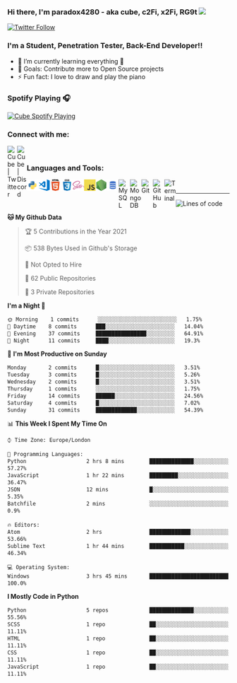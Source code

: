 ### Hi there, I'm paradox4280 - aka cube, c2Fi, x2Fi, RG9t <img src="https://media.giphy.com/media/VgCDAzcKvsR6OM0uWg/giphy.gif" width="50">

[![Twitter Follow](https://img.shields.io/twitter/follow/paradox4280?color=1DA1F2&logo=twitter&style=for-the-badge)](https://twitter.com/@paradox4280)

### I'm a Student, Penetration Tester, Back-End Developer!!

- 🌱 I’m currently learning everything 🤣
- 🥅 Goals: Contribute more to Open Source projects
- ⚡ Fun fact: I love to draw and play the piano

### Spotify Playing 🎧

[<img src="https://now-player-paradox.vercel.app/api/spotify" alt="Cube Spotify Playing" width="350"/>](https://open.spotify.com/user/55acja3wsloayaw0l7m56doyu)

### Connect with me:

[<img align="left" alt="Cube | Twitter" width="22px" src="https://www.dignitydreams.com/wp-content/uploads/2017/08/twitter-icon-basic-round-social-iconset-s-icons-0.png" />][twitter]
[<img align="left" alt="Cube | Discord" width="22px" src="https://image.winudf.com/v2/image1/Y29tLmRpc2NvcmRfaWNvbl8xNTU0MDY5NjU3XzAyMQ/icon.png?w=170&fakeurl=1" />][discord]

<br />

### Languages and Tools:

<img align="left" alt="Python" width="26px" src="https://raw.githubusercontent.com/github/explore/80688e429a7d4ef2fca1e82350fe8e3517d3494d/topics/python/python.png" />
<img align="left" alt="Visual Studio Code" width="26px" src="https://raw.githubusercontent.com/github/explore/80688e429a7d4ef2fca1e82350fe8e3517d3494d/topics/visual-studio-code/visual-studio-code.png" />
<img align="left" alt="HTML5" width="26px" src="https://raw.githubusercontent.com/github/explore/80688e429a7d4ef2fca1e82350fe8e3517d3494d/topics/html/html.png" />
<img align="left" alt="CSS3" width="26px" src="https://raw.githubusercontent.com/github/explore/80688e429a7d4ef2fca1e82350fe8e3517d3494d/topics/css/css.png" />
<img align="left" alt="Sass" width="26px" src="https://raw.githubusercontent.com/github/explore/80688e429a7d4ef2fca1e82350fe8e3517d3494d/topics/sass/sass.png" />
<img align="left" alt="JavaScript" width="26px" src="https://raw.githubusercontent.com/github/explore/80688e429a7d4ef2fca1e82350fe8e3517d3494d/topics/javascript/javascript.png" />
<img align="left" alt="Node.js" width="26px" src="https://raw.githubusercontent.com/github/explore/80688e429a7d4ef2fca1e82350fe8e3517d3494d/topics/nodejs/nodejs.png" />
<img align="left" alt="SQL" width="26px" src="https://raw.githubusercontent.com/github/explore/80688e429a7d4ef2fca1e82350fe8e3517d3494d/topics/sql/sql.png" />
<img align="left" alt="MySQL" width="26px" src="https://png-2.findicons.com/files/icons/977/rrze/720/database_mysql.png" />
<img align="left" alt="MongoDB" width="26px" src="https://smyl.es/wurdp/assets/mongodb.png" />
<img align="left" alt="Git" width="26px" src="https://upload.wikimedia.org/wikipedia/commons/thumb/3/3f/Git_icon.svg/1024px-Git_icon.svg.png"/>
<img align="left" alt="GitHub" width="26px" src="https://maxcdn.icons8.com/Share/icon/nolan/logos/github1600.png" />
<img align="left" alt="Terminal" width="26px" src="http://zazuapp.org/images/package-icons/terminal.png"/>

<br />

---

<!--START_SECTION:waka-->
![Lines of code](https://img.shields.io/badge/From%20Hello%20World%20I%27ve%20Written-2404%20lines%20of%20code-blue)

**🐱 My Github Data** 

> 🏆 5 Contributions in the Year 2021
 > 
> 📦 538 Bytes Used in Github's Storage 
 > 
> 🚫 Not Opted to Hire
 > 
> 📜 62 Public Repositories 
 > 
> 🔑 3 Private Repositories  
 > 
**I'm a Night 🦉** 

```text
🌞 Morning    1 commits      ░░░░░░░░░░░░░░░░░░░░░░░░░   1.75% 
🌆 Daytime    8 commits      ███░░░░░░░░░░░░░░░░░░░░░░   14.04% 
🌃 Evening    37 commits     ████████████████░░░░░░░░░   64.91% 
🌙 Night      11 commits     ████░░░░░░░░░░░░░░░░░░░░░   19.3%

```
📅 **I'm Most Productive on Sunday** 

```text
Monday       2 commits      █░░░░░░░░░░░░░░░░░░░░░░░░   3.51% 
Tuesday      3 commits      █░░░░░░░░░░░░░░░░░░░░░░░░   5.26% 
Wednesday    2 commits      █░░░░░░░░░░░░░░░░░░░░░░░░   3.51% 
Thursday     1 commits      ░░░░░░░░░░░░░░░░░░░░░░░░░   1.75% 
Friday       14 commits     ██████░░░░░░░░░░░░░░░░░░░   24.56% 
Saturday     4 commits      █░░░░░░░░░░░░░░░░░░░░░░░░   7.02% 
Sunday       31 commits     █████████████░░░░░░░░░░░░   54.39%

```


📊 **This Week I Spent My Time On** 

```text
⌚︎ Time Zone: Europe/London

💬 Programming Languages: 
Python                   2 hrs 8 mins        ██████████████░░░░░░░░░░░   57.27% 
JavaScript               1 hr 22 mins        █████████░░░░░░░░░░░░░░░░   36.47% 
JSON                     12 mins             █░░░░░░░░░░░░░░░░░░░░░░░░   5.35% 
Batchfile                2 mins              ░░░░░░░░░░░░░░░░░░░░░░░░░   0.9%

🔥 Editors: 
Atom                     2 hrs               █████████████░░░░░░░░░░░░   53.66% 
Sublime Text             1 hr 44 mins        ███████████░░░░░░░░░░░░░░   46.34%

💻 Operating System: 
Windows                  3 hrs 45 mins       █████████████████████████   100.0%

```

**I Mostly Code in Python** 

```text
Python                   5 repos             ██████████████░░░░░░░░░░░   55.56% 
SCSS                     1 repo              ██░░░░░░░░░░░░░░░░░░░░░░░   11.11% 
HTML                     1 repo              ██░░░░░░░░░░░░░░░░░░░░░░░   11.11% 
CSS                      1 repo              ██░░░░░░░░░░░░░░░░░░░░░░░   11.11% 
JavaScript               1 repo              ██░░░░░░░░░░░░░░░░░░░░░░░   11.11%

```



<!--END_SECTION:waka-->


[discord]: https://discord.gg/bMW59Qn
[twitter]: https://twitter.com/paradox4280
